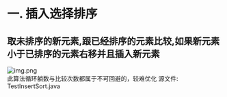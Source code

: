 # 一. 插入选择排序
## 取未排序的新元素,跟已经排序的元素比较,如果新元素小于已排序的元素右移并且插入新元素
![img.png](InsertSort.png)  
此算法循环躺数与比较次数都属于不可回避的，较难优化
源文件: TestInsertSort.java